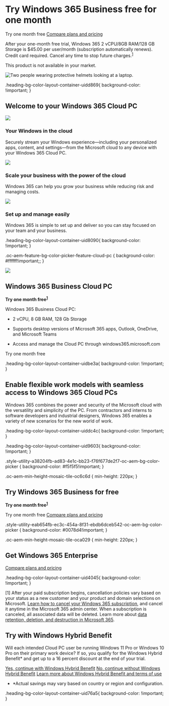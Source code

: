 # Try Windows 365 Business free for one month

Try one month free [Compare plans and pricing](https://www.microsoft.com/en-us/windows-365/business/compare-plans-pricing-b)

After your one-month free trial, Windows 365 2 vCPU/8GB RAM/128 GB Storage is $45.00 per user/month (subscription automatically renews). Credit card required. Cancel any time to stop future charges.<sup><a aria-label="Footnote 1" href="https://www.microsoft.com/en-us/windows-365/business/windows-365-free-trial-b#footnote1" class="ms-rte-link">1</a></sup>

This product is not available in your market.

 ![Two people wearing protective helmets looking at a laptop.](https://cdn-dynmedia-1.microsoft.com/is/image/microsoftcorp/windows-365-free-trial_RE4U8jL?resMode=sharp2&op_usm=1.5,0.65,15,0&wid=1920&qlt=100&fit=constrain)

.heading-bg-color-layout-container-uidd869{ background-color: !important; }

## Welcome to your Windows 365 Cloud PC

![](https://cdn-dynmedia-1.microsoft.com/is/image/microsoftcorp/icon_cloud-RE4TQxd?resMode=sharp2&op_usm=1.5,0.65,15,0&wid=58&hei=40&qlt=100&fit=constrain)

### Your Windows in the cloud

Securely stream your Windows experience—including your personalized apps, content, and settings—from the Microsoft cloud to any device with your Windows 365 Cloud PC.

![](https://cdn-dynmedia-1.microsoft.com/is/image/microsoftcorp/icon_secure-RE4U5OT?resMode=sharp2&op_usm=1.5,0.65,15,0&wid=46&hei=40&qlt=100&fit=constrain)

### Scale your business with the power of the cloud

Windows 365 can help you grow your business while reducing risk and managing costs.

![](https://cdn-dynmedia-1.microsoft.com/is/image/microsoftcorp/icon-setup_RE4U8jS?resMode=sharp2&op_usm=1.5,0.65,15,0&wid=40&hei=40&qlt=100&fit=constrain)

### Set up and manage easily

Windows 365 is simple to set up and deliver so you can stay focused on your team and your business.

.heading-bg-color-layout-container-uid8090{ background-color: !important; }

.oc-aem-feature-bg-color-picker-feature-cloud-pc { background-color: #ffffff!important;; }

![](https://cdn-dynmedia-1.microsoft.com/is/image/microsoftcorp/cloud_pc_RE4U36S?resMode=sharp2&op_usm=1.5,0.65,15,0&wid=1920&qlt=100&fit=constrain)

## Windows 365 Business Cloud PC

**Try one month free<sup><a aria-label="Footnote 1" href="https://www.microsoft.com/en-us/windows-365/business/windows-365-free-trial-b#footnote1" class="ms-rte-link">1</a></sup>**

Windows 365 Business Cloud PC:

- 2 vCPU, 8 GB RAM, 128 Gb Storage  
    
- Supports desktop versions of Microsoft 365 apps, Outlook, OneDrive, and Microsoft Teams  
    
- Access and manage the Cloud PC through windows365.microsoft.com

Try one month free

.heading-bg-color-layout-container-uidbe3a{ background-color: !important; }

## Enable flexible work models with seamless access to Windows 365 Cloud PCs

Windows 365 combines the power and security of the Microsoft cloud with the versatility and simplicity of the PC. From contractors and interns to software developers and industrial designers, Windows 365 enables a variety of new scenarios for the new world of work.

.heading-bg-color-layout-container-uiddc4c{ background-color: !important; }

.heading-bg-color-layout-container-uid9603{ background-color: !important; }

.style-utility-a38204fb-ad83-4e1c-bb23-f76f677de2f7-oc-aem-bg-color-picker { background-color: #f5f5f5!important; }

.oc-aem-min-height-mosaic-tile-oc6c6d { min-height: 220px; }

## Try Windows 365 Business for free

**Try one month free<sup><a aria-label="Footnote 1" href="https://www.microsoft.com/en-us/windows-365/business/windows-365-free-trial-b#footnote1" class="ms-rte-link" target="_self">1</a></sup>**

Try one month free [Compare plans and pricing](https://www.microsoft.com/en-us/windows-365/business/compare-plans-pricing-b)

.style-utility-eab654fb-ec3c-454a-8f31-ebdb6dceb542-oc-aem-bg-color-picker { background-color: #0078d4!important; }

.oc-aem-min-height-mosaic-tile-oca029 { min-height: 220px; }

## Get Windows 365 Enterprise

[Compare plans and pricing](https://www.microsoft.com/en-us/windows-365/enterprise/compare-plans-pricing)

.heading-bg-color-layout-container-uid4045{ background-color: !important; }

\[1\] After your paid subscription begins, cancellation policies vary based on your status as a new customer and your product and domain selections on Microsoft. [Learn how to cancel your Windows 365 subscription](https://go.microsoft.com/fwlink/?linkid=2217231), and cancel it anytime in the Microsoft 365 admin center. When a subscription is canceled, all associated data will be deleted. Learn more about [data retention, deletion, and destruction in Microsoft 365](https://go.microsoft.com/fwlink/p/?linkid=2187524).

 

## Try with Windows Hybrid Benefit

Will each intended Cloud PC user be running Windows 11 Pro or Windows 10 Pro on their primary work device? If so, you qualify for the Windows Hybrid Benefit\* and get up to a 16 percent discount at the end of your trial.

[Yes, continue with Windows Hybrid Benefit](https://go.microsoft.com/fwlink/p/?LinkID=2168023&clcid=0x409&culture=en-us&country=us) [No, continue without Windows Hybrid Benefit](https://go.microsoft.com/fwlink/p/?LinkID=2168020&clcid=0x409&culture=en-us&country=us) [Learn more about Windows Hybrid Benefit and terms of use](https://www.microsoft.com/en-us/windows-365/faq#layout-container-uidc6d5)

- \*Actual savings may vary based on country or region and configuration.
    

.heading-bg-color-layout-container-uid76a5{ background-color: !important; }